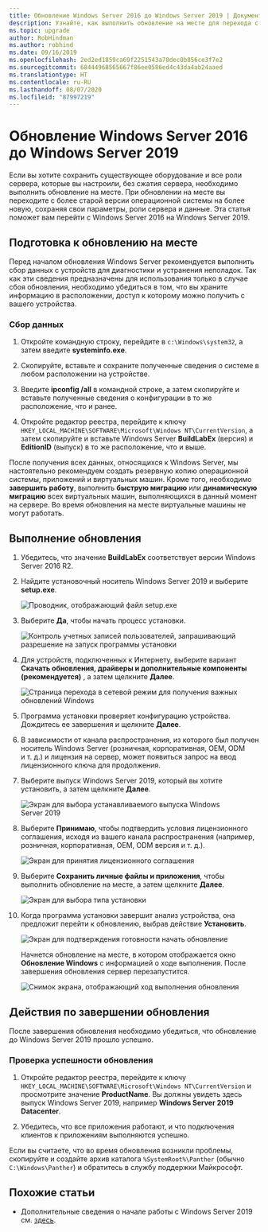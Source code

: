 ```yaml
---
title: Обновление Windows Server 2016 до Windows Server 2019 | Документация Майкрософт
description: Узнайте, как выполнить обновление на месте для перехода с Windows Server 2016 на Windows Server 2019.
ms.topic: upgrade
author: RobHindman
ms.author: robhind
ms.date: 09/16/2019
ms.openlocfilehash: 2ed2ed1859ca69f2251543a78dec0b856ce3f7e2
ms.sourcegitcommit: 68444968565667f86ee0586ed4c43da4ab24aaed
ms.translationtype: HT
ms.contentlocale: ru-RU
ms.lasthandoff: 08/07/2020
ms.locfileid: "87997219"
---
```

# <a name="upgrade-windows-server-2016-to-windows-server-2019"></a>Обновление Windows Server 2016 до Windows Server 2019

Если вы хотите сохранить существующее оборудование и все роли сервера, которые вы настроили, без сжатия сервера, необходимо выполнить обновление на месте. При обновлении на месте вы переходите с более старой версии операционной системы на более новую, сохраняя свои параметры, роли сервера и данные. Эта статья поможет вам перейти с Windows Server 2016 на Windows Server 2019.

## <a name="before-you-begin-your-in-place-upgrade"></a>Подготовка к обновлению на месте

Перед началом обновления Windows Server рекомендуется выполнить сбор данных с устройств для диагностики и устранения неполадок. Так как эти сведения предназначены для использования только в случае сбоя обновления, необходимо убедиться в том, что вы храните информацию в расположении, доступ к которому можно получить с вашего устройства.

### <a name="to-collect-your-info"></a>Сбор данных

1. Откройте командную строку, перейдите в `c:\Windows\system32`, а затем введите **systeminfo.exe**.

2. Скопируйте, вставьте и сохраните полученные сведения о системе в любом расположении на устройстве.

3. Введите **ipconfig /all** в командной строке, а затем скопируйте и вставьте полученные сведения о конфигурации в то же расположение, что и ранее.

4. Откройте редактор реестра, перейдите к ключу `HKEY_LOCAL_MACHINE\SOFTWARE\Microsoft\Windows NT\CurrentVersion`, а затем скопируйте и вставьте Windows Server **BuildLabEx** (версия) и **EditionID** (выпуск) в то же расположение, что и выше.

После получения всех данных, относящихся к Windows Server, мы настоятельно рекомендуем создать резервную копию операционной системы, приложений и виртуальных машин. Кроме того, необходимо **завершить работу**, выполнить **быструю миграцию** или **динамическую миграцию** всех виртуальных машин, выполняющихся в данный момент на сервере. Во время обновления на месте виртуальные машины не могут работать.

## <a name="to-perform-the-upgrade"></a>Выполнение обновления

1. Убедитесь, что значение **BuildLabEx** соответствует версии Windows Server 2016 R2.

2. Найдите установочный носитель Windows Server 2019 и выберите **setup.exe**.

    ![Проводник, отображающий файл setup.exe](media/upgrade-2016-2019/setup-2019.png)

3. Выберите **Да**, чтобы начать процесс установки.

    ![Контроль учетных записей пользователей, запрашивающий разрешение на запуск программы установки](media/upgrade-2016-2019/start-setup-uac-box.png)

4. Для устройств, подключенных к Интернету, выберите вариант **Скачать обновления, драйверы и дополнительные компоненты (рекомендуется)** , а затем щелкните **Далее**.

    ![Страница перехода в сетевой режим для получения важных обновлений Windows](media/upgrade-2016-2019/online-updates-win-setup.png)

5. Программа установки проверяет конфигурацию устройства. Дождитесь ее завершения и щелкните **Далее**.

6. В зависимости от канала распространения, из которого был получен носитель Windows Server (розничная, корпоративная, OEM, ODM и т. д.) и лицензия на сервер, может появиться запрос на ввод лицензионного ключа для продолжения.

7. Выберите выпуск Windows Server 2019, который вы хотите установить, а затем щелкните **Далее**.

    ![Экран для выбора устанавливаемого выпуска Windows Server 2019](media/upgrade-2016-2019/select-os-edition.png)

8. Выберите **Принимаю**, чтобы подтвердить условия лицензионного соглашения, исходя из вашего канала распространения (например, розничная, корпоративная, OEM, ODM версия и т. д.).

    ![Экран для принятия лицензионного соглашения](media/upgrade-2016-2019/license-terms.png)

9. Выберите **Сохранить личные файлы и приложения**, чтобы выполнить обновление на месте, а затем щелкните **Далее**.

    ![Экран для выбора типа установки](media/upgrade-2016-2019/choose-install-upgrade.png)

10. Когда программа установки завершит анализ устройства, она предложит перейти к обновлению, выбрав действие **Установить**.

    ![Экран для подтверждения готовности начать обновление](media/upgrade-2016-2019/ready-to-install.png)

    Начнется обновление на месте, в котором отображается окно **Обновление Windows** с информацией о ходе выполнения. После завершения обновления сервер перезапустится.

    ![Снимок экрана, отображающий ход выполнения обновления](media/upgrade-2016-2019/upgrading-windows-with-progress.png)

## <a name="after-your-upgrade-is-done"></a>Действия по завершении обновления

После завершения обновления необходимо убедиться, что обновление до Windows Server 2019 прошло успешно.

### <a name="to-make-sure-your-upgrade-was-successful"></a>Проверка успешности обновления

1. Откройте редактор реестра, перейдите к ключу `HKEY_LOCAL_MACHINE\SOFTWARE\Microsoft\Windows NT\CurrentVersion` и просмотрите значение **ProductName**. Вы должны увидеть здесь выпуск Windows Server 2019, например **Windows Server 2019 Datacenter**.

2. Убедитесь, что все приложения работают, и что подключения клиентов к приложениям выполняются успешно.

Если вы считаете, что во время обновления возникли проблемы, скопируйте и создайте архив каталога `%SystemRoot%\Panther` (обычно `C:\Windows\Panther`) и обратитесь в службу поддержки Майкрософт.

## <a name="related-articles"></a>Похожие статьи

- Дополнительные сведения о начале работы с Windows Server 2019 см. [здесь](../get-started-19/get-started-19.md).